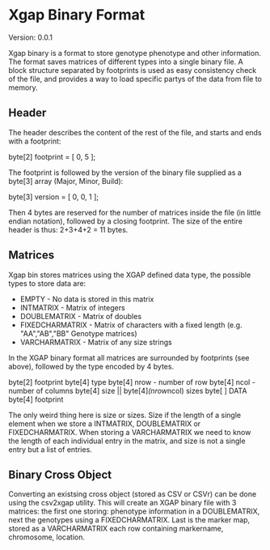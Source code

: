 Xgap Binary Format
==================
Version: 0.0.1

Xgap binary is a format to store genotype phenotype and other information. The format saves matrices of different types into a single binary file.
A block structure separated by footprints is used as easy consistency check of the file, and provides a way to load specific partys of the data from 
file to memory.

Header
------
The header describes the content of the rest of the file, and starts and ends with a footprint:

byte[2] footprint = [ 0, 5 ];

The footprint is followed by the version of the binary file supplied as a byte[3] array (Major, Minor, Build):

byte[3] version = [ 0, 0, 1 ];

Then 4 bytes are reserved for the number of matrices inside the file (in little endian notation), followed by a closing footprint. The size of 
the entire header is thus: 2+3+4+2 = 11 bytes.

Matrices
--------
Xgap bin stores matrices using the XGAP defined data type, the possible types to store data are:

 - EMPTY - No data is stored in this matrix
 - INTMATRIX - Matrix of integers
 - DOUBLEMATRIX - Matrix of doubles
 - FIXEDCHARMATRIX - Matrix of characters with a fixed length (e.g. "AA","AB","BB" Genotype matrices)
 - VARCHARMATRIX - Matrix of any size strings
 
In the XGAP binary format all matrices are surrounded by footprints (see above), followed by the type encoded by 4 bytes.

byte[2] footprint
byte[4] type
byte[4] nrow - number of row
byte[4] ncol - number of columns
byte[4] size || byte[4]*(nrow*ncol) sizes
byte[ ] DATA
byte[4] footprint

The only weird thing here is size or sizes. Size if the length of a single element when we store a INTMATRIX, DOUBLEMATRIX or 
FIXEDCHARMATRIX. When storing a VARCHARMATRIX  we need to know the length of each individual entry in the matrix, and size is 
not a single entry but a list of entries.

Binary Cross Object
-------------------
Converting an existsing cross object (stored as CSV or CSVr) can be done using the csv2xgap utility. This will create an XGAP 
binary file with 3 matrices: the first one storing: phenotype information in a DOUBLEMATRIX, next the genotypes using a FIXEDCHARMATRIX.
Last is the marker map, stored as a VARCHARMATRIX each row containing markername, chromosome, location.
